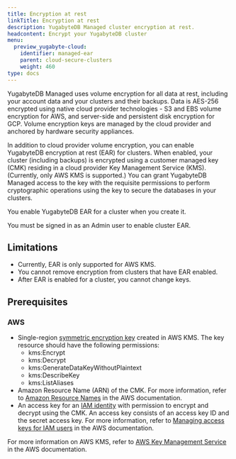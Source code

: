 ```yaml
---
title: Encryption at rest
linkTitle: Encryption at rest
description: YugabyteDB Managed cluster encryption at rest.
headcontent: Encrypt your YugabyteDB cluster
menu:
  preview_yugabyte-cloud:
    identifier: managed-ear
    parent: cloud-secure-clusters
    weight: 460
type: docs
---
```


YugabyteDB Managed uses volume encryption for all data at rest, including your account data and your clusters and their backups. Data is AES-256 encrypted using native cloud provider technologies - S3 and EBS volume encryption for AWS, and server-side and persistent disk encryption for GCP. Volume encryption keys are managed by the cloud provider and anchored by hardware security appliances.

In addition to cloud provider volume encryption, you can enable YugabyteDB encryption at rest (EAR) for clusters. When enabled, your cluster (including backups) is encrypted using a customer managed key (CMK) residing in a cloud provider Key Management Service (KMS). (Currently, only AWS KMS is supported.) You can grant YugabyteDB Managed access to the key with the requisite permissions to perform cryptographic operations using the key to secure the databases in your clusters.

You enable YugabyteDB EAR for a cluster when you create it.

<!-- You can enable YugabyteDB EAR for a cluster as follows:

- On the **Security** page of the **Create Cluster** wizard when you create a cluster.
- On the cluster **Settings** tab under **Encryption at rest**.
-->
You must be signed in as an Admin user to enable cluster EAR.

## Limitations

- Currently, EAR is only supported for AWS KMS.
- You cannot remove encryption from clusters that have EAR enabled.
- After EAR is enabled for a cluster, you cannot change keys.

## Prerequisites

### AWS

- Single-region [symmetric encryption key](https://docs.aws.amazon.com/kms/latest/developerguide/concepts.html#symmetric-cmks) created in AWS KMS. The key resource should have the following permissions:
  - kms:Encrypt
  - kms:Decrypt
  - kms:GenerateDataKeyWithoutPlaintext
  - kms:DescribeKey
  - kms:ListAliases
- Amazon Resource Name (ARN) of the CMK. For more information, refer to [Amazon Resource Names](https://docs.aws.amazon.com/IAM/latest/UserGuide/reference-arns.html) in the AWS documentation.
- An access key for an [IAM identity](https://docs.aws.amazon.com/IAM/latest/UserGuide/id.html) with permission to encrypt and decrypt using the CMK. An access key consists of an access key ID and the secret access key. For more information, refer to [Managing access keys for IAM users](https://docs.aws.amazon.com/IAM/latest/UserGuide/id_credentials_access-keys.html) in the AWS documentation.

For more information on AWS KMS, refer to [AWS Key Management Service](https://docs.aws.amazon.com/kms/) in the AWS documentation.

<!--## Encrypt a cluster

You can enable EAR for clusters in AWS as follows:

1. On the cluster **Settings** tab, select **Encryption at rest**.
1. Click **Enable Encryption**.
1. Enter the ARN of the AWS CMK to use to encrypt the cluster.
1. Enter the Access key of an IAM identity with permissions for the CMK. An access key consists of an **Access key ID** and the **Secret access key**. You would have saved the secret access key to a secure location when you created the access key in AWS.
1. Click **Encrypt**.

YugabyteDB Managed validates the key and, if successful, starts encrypting the data. Only new data is encrypted with the new key. Old data remains unencrypted until compaction churn triggers a re-encryption with the new key.
-->
